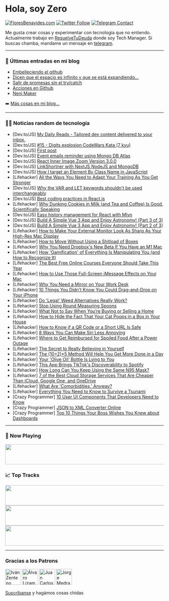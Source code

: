 # Hola, soy Zero

[![FloresBenavides.com](https://img.shields.io/website?down_message=oops&label=MiBlog&style=for-the-badge&up_message=online&url=https%3A%2F%2Ffloresbenavides.com)](https://floresbenavides.com) [![Twitter Follow](https://img.shields.io/twitter/follow/ZeroDragon?color=%231DA1F2&label=Follow&logo=twitter&logoColor=ffffff&style=for-the-badge)](https://twitter.com/zerodragon) [![Telegram Contact](https://img.shields.io/badge/escr%C3%ADbeme-ZeroDragon-%2326A5E4?style=for-the-badge&logo=telegram)](https://t.me/zerodragon)

Me gusta crear cosas y experimentar con tecnología que no entiendo.
Actualmente trabajo en [ResuelveTuDeuda](http://github.com/resuelve) donde soy Tech Manager.
Si buscas chamba, mandame un mensaje en [telegram](https://t.me/zerodragon).

---

### 📕 Últimas entradas en mi blog
<!-- BLOG-POST-LIST:START -->
- [Embelleciendo el github](https://floresbenavides.com/embelleciendo-el-github/)
- [Dicen que el espacio es infinito y que se está expandiendo…](https://floresbenavides.com/dicen-que-el-espacio-es-infinito-y-que-se-esta-expandiendo/)
- [Salir de promesas sin el try/catch](https://floresbenavides.com/salir-de-promesas-sin-el-try-catch/)
- [Acciones en Github](https://floresbenavides.com/acciones-en-github/)
- [Neni Maker](https://floresbenavides.com/neni-maker/)
<!-- BLOG-POST-LIST:END -->

➡️ [Más cosas en mi blog...](https://floresbenavides.com)

---

### 👨‍💻 Noticias random de tecnología
<!-- TECH-POSTS:START -->
- [Dev.to/JS] [My Daily Reads - Tailored dev content delivered to your inbox.](https://dev.to/xinnks/my-daily-reads-tailored-dev-content-delivered-to-your-inbox-3ak0)
- [Dev.to/JS] [#15 - Digits explosion               CodeWars Kata &lpar;7 kyu&rpar;](https://dev.to/cesar__dlr/14-digits-explosion-codewars-kata-7-kyu-13je)
- [Dev.to/JS] [First post](https://dev.to/gregnavarro/first-post-5hfo)
- [Dev.to/JS] [Event emails reminder using Mongo DB Atlas](https://dev.to/shivamarora1/event-emails-reminder-using-mongo-db-atlas-29b5)
- [Dev.to/JS] [React Inner Image Zoom Version 3.0.0](https://dev.to/laurenashpole/react-inner-image-zoom-version-300-2p5e)
- [Dev.to/JS] [LinkShortner with NextJS,NodeJS and MongoDB](https://dev.to/ataur39n/linkshortner-with-nextjsnodejs-and-mongodb-1l1e)
- [Dev.to/JS] [How I target an Element By Class Name in JavaScript](https://dev.to/davidfrempong/how-i-target-an-element-by-class-name-in-javascript-p6)
- [Lifehacker] [All the Ways You Need to Adapt Your Training As You Get Stronger](https://lifehacker.com/all-the-ways-you-need-to-adapt-your-training-as-you-get-1848355616)
- [Dev.to/JS] [Why the VAR and LET keywords shouldn&#39;t be used interchangeably](https://dev.to/richardbray/why-the-var-and-let-keywords-shouldnt-be-used-interchangeably-3n07)
- [Dev.to/JS] [Best coding practices in React.js](https://dev.to/hitanshimehta/best-coding-practices-in-reactjs-4gmp)
- [Lifehacker] [Why Dunking Cookies in Milk &lpar;and Tea and Coffee&rpar; Is Good, Scientifically Speaking](https://lifehacker.com/why-dunking-cookies-in-milk-and-tea-and-coffee-is-goo-1848354596)
- [Dev.to/JS] [Easy history management for React with Mlyn](https://dev.to/vaukalak/easy-history-management-for-react-with-mlyn-lgf)
- [Dev.to/JS] [Build A Simple Vue 3 App and Enjoy Astronomy! &lpar;Part 3 of 3&rpar;](https://dev.to/stoicllama/build-a-simple-vue-3-app-and-enjoy-astronomy-part-3-of-3-1cc1)
- [Dev.to/JS] [Build A Simple Vue 3 App and Enjoy Astronomy! &lpar;Part 2 of 3&rpar;](https://dev.to/stoicllama/build-a-simple-vue-3-app-and-enjoy-astronomy-part-2-of-3-27g5)
- [Lifehacker] [How to Make Your External Monitor Look As Sharp As Your High-Res Mac Display](https://lifehacker.com/how-to-make-your-external-monitor-look-as-sharp-as-your-1848352179)
- [Lifehacker] [How to Move Without Using a Shitload of Boxes](https://lifehacker.com/how-to-move-without-using-a-shitload-of-boxes-1848254112)
- [Lifehacker] [Why You Need Dropbox&#39;s New Beta If You Have an M1 Mac](https://lifehacker.com/why-you-need-dropboxs-new-beta-if-you-have-an-m1-mac-1848352613)
- [Lifehacker] [How &#39;Gamification&#39; of Everything Is Manipulating You &lpar;and How to Recognize It&rpar;](https://lifehacker.com/how-gamification-of-everything-is-manipulating-you-and-1848352808)
- [Lifehacker] [The Best Free Online Courses Everyone Should Take This Year](https://lifehacker.com/the-best-free-online-courses-everyone-should-take-this-1848352463)
- [Lifehacker] [How to Use Those Full-Screen iMessage Effects on Your Mac](https://lifehacker.com/how-to-use-those-full-screen-imessage-effects-on-your-m-1848351661)
- [Lifehacker] [Why You Need a Mirror on Your Work Desk](https://lifehacker.com/why-you-need-a-mirror-on-your-work-desk-1848352352)
- [Lifehacker] [10 Things You Didn&#39;t Know You Could Drag-and-Drop on Your iPhone](https://lifehacker.com/10-things-you-didnt-know-you-could-drag-and-drop-on-you-1848350980)
- [Lifehacker] [Do &#39;Legal&#39; Weed Alternatives Really Work?](https://lifehacker.com/do-legal-weed-alternatives-really-work-1848352666)
- [Lifehacker] [Stop Using Round Measuring Spoons](https://lifehacker.com/stop-using-round-measuring-spoons-1848348945)
- [Lifehacker] [What Not to Say When You’re Buying or Selling a Home](https://lifehacker.com/what-not-to-say-when-you-re-buying-or-selling-a-home-1848346121)
- [Lifehacker] [How to Hide the Fact That Your Cat Poops in a Box in Your House](https://lifehacker.com/how-to-hide-the-fact-that-your-cat-poops-in-a-box-in-yo-1848344666)
- [Lifehacker] [How to Know if a QR Code or a Short URL Is Safe](https://lifehacker.com/how-to-know-if-a-qr-code-or-a-short-url-is-safe-1848346007)
- [Lifehacker] [8 Ways You Can Make Siri Less Annoying](https://lifehacker.com/8-ways-you-can-make-siri-less-annoying-1848343339)
- [Lifehacker] [Where to Get Reimbursed for Spoiled Food After a Power Outage](https://lifehacker.com/where-to-get-reimbursed-for-spoiled-food-after-a-power-1848347899)
- [Lifehacker] [The Secret to Really Believing in Yourself](https://lifehacker.com/the-secret-to-really-believing-in-yourself-1848348079)
- [Lifehacker] [The &lpar;10+2&rpar;*5 Method Will Help You Get More Done in a Day](https://lifehacker.com/the-10-2-5-method-will-help-you-get-more-done-in-a-da-1848347801)
- [Lifehacker] [Your &#39;Olive Oil&#39; Bottle Is Lying to You](https://lifehacker.com/your-olive-oil-bottle-is-lying-to-you-1848346076)
- [Lifehacker] [This App Brings TikTok&#39;s Discoverability to Spotify](https://lifehacker.com/this-app-brings-tiktoks-discoverability-to-spotify-1848345114)
- [Lifehacker] [How Long Can You Keep Using the Same N95 Mask?](https://lifehacker.com/how-long-can-you-keep-using-the-same-n95-mask-1848345117)
- [Lifehacker] [7 of the Best Cloud Storage Services That Are Cheaper Than iCloud, Google One, and OneDrive](https://lifehacker.com/7-of-the-best-cloud-storage-services-that-are-cheaper-t-1848337152)
- [Lifehacker] [What Are &#39;Comorbidities,&#39; Anyway?](https://lifehacker.com/what-are-comorbidities-anyway-1848346305)
- [Lifehacker] [Everything You Need to Know to Survive a Tsunami](https://lifehacker.com/everything-you-need-to-know-to-survive-a-tsunami-1848345538)
- [Crazy Programmer] [10 User UI Components That Developers Need to Know](https://www.thecrazyprogrammer.com/2022/01/user-ui-components-that-developers-need-to-know.html)
- [Crazy Programmer] [JSON to XML Converter Online](https://www.thecrazyprogrammer.com/2022/01/json-to-xml-converter.html)
- [Crazy Programmer] [Top 10 Things Your Boss Wishes You Knew about Dashboards](https://www.thecrazyprogrammer.com/2022/01/top-10-things-your-boss-wishes-you-knew-about-dashboards.html)<!-- TECH-POSTS:END -->

---

### 🎵 Now Playing
<a href="https://spotify-now-playing-dun.vercel.app/now-playing?open"><img src="https://spotify-now-playing-dun.vercel.app/now-playing" width="540" height="64"></a>

### 📈 Top Tracks
<a href="https://spotify-now-playing-dun.vercel.app/top-tracks?i=1&open"><img src="https://spotify-now-playing-dun.vercel.app/top-tracks?i=1" width="540" height="64"></a>
<a href="https://spotify-now-playing-dun.vercel.app/top-tracks?i=2&open"><img src="https://spotify-now-playing-dun.vercel.app/top-tracks?i=2" width="540" height="64"></a>
<a href="https://spotify-now-playing-dun.vercel.app/top-tracks?i=3&open"><img src="https://spotify-now-playing-dun.vercel.app/top-tracks?i=3" width="540" height="64"></a>

---

### Gracias a los Patrons
[<img src="https://avatars.githubusercontent.com/u/243380?v=4" alt="Iván Zenteno" width="50px">](https://github.com/k001) [<img src="https://avatars.githubusercontent.com/u/19955639?v=4" alt="Álvaro Lizama" width="50px">](https://github.com/alvarolizama) [<img src="https://avatars.githubusercontent.com/u/2718753?v=4" alt="Juan Carlos Ruiz" width="50px">](https://github.com/JuanCrg90) [<img src="https://avatars.githubusercontent.com/u/37025?v=4" alt="Jorge Medrano" width="50px">](https://github.com/h1pp1e) 

[Suscríbanse](https://www.patreon.com/zerodragon) y hagámos cosas chidas
